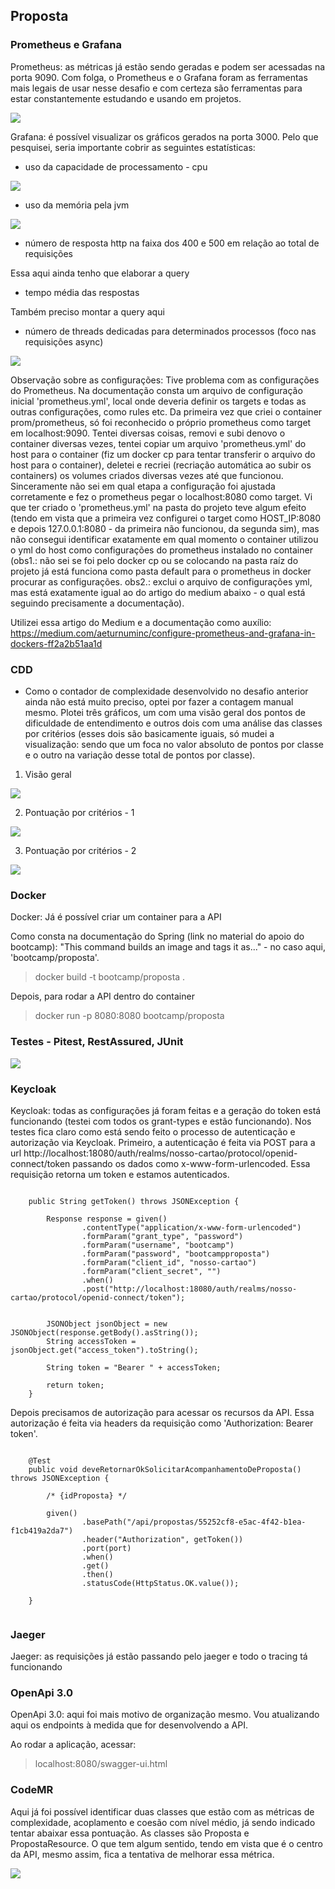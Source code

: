 ## Proposta


### Prometheus e Grafana

Prometheus: as métricas já estão sendo geradas e podem ser acessadas na porta 9090. Com folga, o Prometheus e o Grafana foram as ferramentas mais legais de usar nesse desafio e com certeza são ferramentas para estar constantemente estudando e usando em projetos.


![](/readme-images/prometheus.jpg)


Grafana: é possível visualizar os gráficos gerados na porta 3000. Pelo que pesquisei, seria importante cobrir as seguintes estatísticas:


- uso da capacidade de processamento - cpu

![](/readme-images/cpu-grafana.jpg)



- uso da memória pela jvm

![](/readme-images/jvm-grafana.jpg)


- número de resposta http na faixa dos 400 e 500 em relação ao total de requisições

Essa aqui ainda tenho que elaborar a query



- tempo média das respostas 

Também preciso montar a query aqui


- número de threads dedicadas para determinados processos (foco nas requisições async)

![](/readme-images/jvm-threads.jpg)



Observação sobre as configurações: Tive problema com as configurações do Prometheus. Na documentação consta um arquivo de configuração inicial 'prometheus.yml', local onde deveria definir os targets e todas as outras configurações, como rules etc. Da primeira vez que criei o container prom/prometheus, só foi reconhecido o próprio prometheus como target em localhost:9090. Tentei diversas coisas, removi e subi denovo o container diversas vezes, tentei copiar um arquivo 'prometheus.yml' do host para o container (fiz um docker cp para tentar transferir o arquivo do host para o container), deletei e recriei (recriação automática ao subir os containers) os volumes criados diversas vezes até que funcionou. Sinceramente não sei em qual etapa a configuração foi ajustada corretamente e fez o prometheus pegar o localhost:8080 como target. Vi que ter criado o 'prometheus.yml' na pasta do projeto teve algum efeito (tendo em vista que a primeira vez configurei o target como HOST_IP:8080 e depois 127.0.0.1:8080 - da primeira não funcionou, da segunda sim), mas não consegui identificar exatamente em qual momento o container utilizou o yml do host como configurações do prometheus instalado no container (obs1.: não sei se foi pelo docker cp ou se colocando na pasta raíz do projeto já está funciona como pasta default para o prometheus in docker procurar as configurações. obs2.: exclui o arquivo de configurações yml, mas está exatamente igual ao do artigo do medium abaixo - o qual está seguindo precisamente a documentação).

Utilizei essa artigo do Medium e a documentação como auxílio: https://medium.com/aeturnuminc/configure-prometheus-and-grafana-in-dockers-ff2a2b51aa1d




### CDD

- Como o contador de complexidade desenvolvido no desafio anterior ainda não está muito preciso, optei por fazer a contagem manual mesmo. Plotei três gráficos, um com uma visão geral dos pontos de dificuldade de entendimento e outros dois com uma análise das classes por critérios (esses dois são basicamente iguais, só mudei a visualização: sendo que um foca no valor absoluto de pontos por classe e o outro na variação desse total de pontos por classe).


1) Visão geral

![](/readme-images/pontos-cdd-geral.png)



2) Pontuação por critérios - 1

![](/readme-images/pontos-cdd-criterio.png)



3) Pontuação por critérios - 2

![](/readme-images/pontos-cdd-criterio-variacao.png)



### Docker

Docker: Já é possível criar um container para a API 

Como consta na documentação do Spring (link no material do apoio do bootcamp): "This command builds an image and tags it as..." - no caso aqui, 'bootcamp/proposta'.


> docker build -t bootcamp/proposta .


Depois, para rodar a API dentro do container


> docker run -p 8080:8080 bootcamp/proposta



### Testes - Pitest, RestAssured, JUnit



![](/readme-images/cobertura-testes-proposta.jpg)




### Keycloak


Keycloak: todas as configurações já foram feitas e a geração do token está funcionando (testei com todos os grant-types e estão funcionando). Nos testes fica claro como está sendo feito o processo de autenticação e autorização via Keycloak. Primeiro, a autenticação é feita via POST para a url http://localhost:18080/auth/realms/nosso-cartao/protocol/openid-connect/token passando os dados como x-www-form-urlencoded. Essa requisição retorna um token e estamos autenticados.


```

    public String getToken() throws JSONException {

        Response response = given()
                .contentType("application/x-www-form-urlencoded")
                .formParam("grant_type", "password")
                .formParam("username", "bootcamp")
                .formParam("password", "bootcampproposta")
                .formParam("client_id", "nosso-cartao")
                .formParam("client_secret", "")
                .when()
                .post("http://localhost:18080/auth/realms/nosso-cartao/protocol/openid-connect/token");


        JSONObject jsonObject = new JSONObject(response.getBody().asString());
        String accessToken = jsonObject.get("access_token").toString();

        String token = "Bearer " + accessToken;

        return token;
    }

```


Depois precisamos de autorização para acessar os recursos da API. Essa autorização é feita via headers da requisição como 'Authorization: Bearer token'. 


```

    @Test
    public void deveRetornarOkSolicitarAcompanhamentoDeProposta() throws JSONException {

        /* {idProposta} */

        given()
                .basePath("/api/propostas/55252cf8-e5ac-4f42-b1ea-f1cb419a2da7")
                .header("Authorization", getToken())
                .port(port)
                .when()
                .get()
                .then()
                .statusCode(HttpStatus.OK.value());

    }


```


### Jaeger


Jaeger: as requisições já estão passando pelo jaeger e todo o tracing tá funcionando


### OpenApi 3.0


OpenApi 3.0: aqui foi mais motivo de organização mesmo. Vou atualizando aqui os endpoints à medida que for desenvolvendo a API.

Ao rodar a aplicação, acessar:
> localhost:8080/swagger-ui.html


### CodeMR

Aqui já foi possível identificar duas classes que estão com as métricas de complexidade, acoplamento e coesão com nível médio, já sendo indicado tentar abaixar essa pontuação. As classes são Proposta e PropostaResource. O que tem algum sentido, tendo em vista que é o centro da API, mesmo assim, fica a tentativa de melhorar essa métrica.


![](/readme-images/analise_proposta.jpg)



